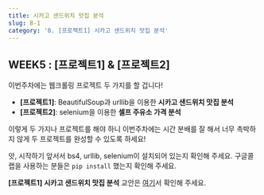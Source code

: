 ```yaml
---
title: 시카고 샌드위치 맛집 분석
slug: 8-1
category: '8. [프로젝트1] 시카고 샌드위치 맛집 분석'
---
```


## WEEK5 : [프로젝트1] & [프로젝트2]

이번주차에는 웹크롤링 프로젝트 두 가지를 할 겁니다! 
- **[프로젝트1]**:  BeautifulSoup과 urllib을 이용한 **시카고 샌드위치 맛집 분석**
- **[프로젝트2]**: selenium을 이용한 **셀프 주유소 가격 분석**

이렇게 두 가지나 프로젝트를 해야 하니 이번주차에는 시간 분배를 잘 해서 너무 촉박하지 않게 두 프로젝트를 완성할 수 있도록 하세요!

앗, 시작하기 앞서서 bs4, urllib, selenium이 설치되어 있는지 확인해 주세요. 구글콜랩을 사용하는 분들은 ```pip install``` 했는지 확인해 주세요.


**[프로젝트1] 시카고 샌드위치 맛집 분석** 교안은 [여기](https://github.com/Team-COSADAMA/Data-Science-Intro/blob/main/week5/8-1.ipynb)서 확인해 주세요.
